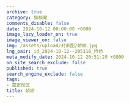 ```yaml
---
archive: true
category: 猫档案
comments_disable: false
date: 2024-10-12 00:00:00 +0000
image_lazy_loader_on: true
image_viewer_on: false
img: /assets/upload/封面图/娇娇.jpg
lng_pair: id_2024-10-12--205118_娇娇
meta_modify_date: 2024-10-12 20:51:20 +0800
on_site_search_exclude: false
published: true
search_engine_exclude: false
tags:
- 嘉定校区
title: 娇娇
---
```

